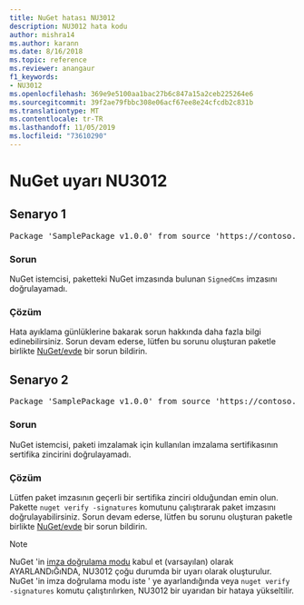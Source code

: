 ```yaml
---
title: NuGet hatası NU3012
description: NU3012 hata kodu
author: mishra14
ms.author: karann
ms.date: 8/16/2018
ms.topic: reference
ms.reviewer: anangaur
f1_keywords:
- NU3012
ms.openlocfilehash: 369e9e5100aa1bac27b6c847a15a2ceb225264e6
ms.sourcegitcommit: 39f2ae79fbbc308e06acf67ee8e24cfcdb2c831b
ms.translationtype: MT
ms.contentlocale: tr-TR
ms.lasthandoff: 11/05/2019
ms.locfileid: "73610290"
---
```

# <a name="nuget-warning-nu3012"></a>NuGet uyarı NU3012

## <a name="scenario-1"></a>Senaryo 1

<pre>Package 'SamplePackage v1.0.0' from source 'https://contoso.com/index.json': The primary signature validation failed.</pre>

### <a name="issue"></a>Sorun

NuGet istemcisi, paketteki NuGet imzasında bulunan `SignedCms` imzasını doğrulayamadı.


### <a name="solution"></a>Çözüm

Hata ayıklama günlüklerine bakarak sorun hakkında daha fazla bilgi edinebilirsiniz. Sorun devam ederse, lütfen bu sorunu oluşturan paketle birlikte [NuGet/evde](https://github.com/NuGet/Home/issues) bir sorun bildirin.



## <a name="scenario-2"></a>Senaryo 2

<pre>Package 'SamplePackage v1.0.0' from source 'https://contoso.com/index.json': The primary signature found a chain building issue:  A certificate chain processed, but terminated in a root certificate which is not trusted by the trust provider.</pre>

### <a name="issue"></a>Sorun

NuGet istemcisi, paketi imzalamak için kullanılan imzalama sertifikasının sertifika zincirini doğrulayamadı.


### <a name="solution"></a>Çözüm

Lütfen paket imzasının geçerli bir sertifika zinciri olduğundan emin olun. Pakette `nuget verify -signatures` komutunu çalıştırarak paket imzasını doğrulayabilirsiniz. Sorun devam ederse, lütfen bu sorunu oluşturan paketle birlikte [NuGet/evde](https://github.com/NuGet/Home/issues) bir sorun bildirin.


> [!Note]
> NuGet 'in [imza doğrulama modu](https://docs.microsoft.com/nuget/consume-packages/installing-signed-packages#configure-package-signature-requirements) kabul et (varsayılan) olarak AYARLANDıĞıNDA, NU3012 çoğu durumda bir uyarı olarak oluşturulur. NuGet 'in imza doğrulama modu iste ' ye ayarlandığında veya `nuget verify -signatures` komutu çalıştırılırken, NU3012 bir uyarıdan bir hataya yükseltilir. 

